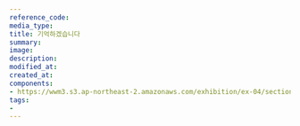```yaml
---
reference_code:
media_type:
title: 기억하겠습니다
summary:
image:
description:
modified_at:
created_at:
components:
- https://wwm3.s3.ap-northeast-2.amazonaws.com/exhibition/ex-04/section-02/99_기억하겠습니다.jpg
tags:
-
---
```

